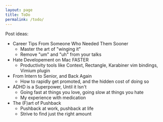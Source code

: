 ```yaml
---
layout: page
title: ToDo
permalink: /todo/
---
```

Post ideas:
- Career Tips From Someone Who Needed Them Sooner
  - Master the art of "winging it"
  - Remove "um" and "uh" from your talks
- Hate Developement on Mac FASTER
  - Productivity tools like Context, Rectangle, Karabiner vim bindings, Vimium plugin
- From Intern to Senior, and Back Again
  - How to rapidly get promoted, and the hidden cost of doing so
- ADHD is a Superpower, Until it Isn't
  - Going fast at things you love, going slow at things you hate
  - My experience with medication
- The (F)art of Pushback
  - Pushback at work, pushback at life
  - Strive to find just the right amount
